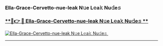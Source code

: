 ### Ella-Grace-Cervetto-nue-leak N𝚞e L𝚎a𝚔 Nu𝚍e𝚜   

### [ **🔗👉 🔴 Ella-Grace-Cervetto-nue-leak N𝚞e L𝚎a𝚔 Nu𝚍e𝚜 **](https://taap.it/xNRuk4)  

[![Ella-Grace-Cervetto-nue-leak N𝚞e L𝚎a𝚔 Nu𝚍e𝚜 ](https://i.imgur.com/0qMVB7G.gif)](https://taap.it/xNRuk4)  

___  
